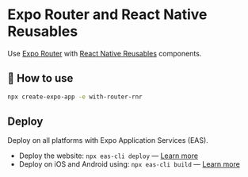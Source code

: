 # Expo Router and React Native Reusables

Use [Expo Router](https://docs.expo.dev/router/introduction/) with [React Native Reusables](https://github.com/mrzachnugent/react-native-reusables/tree/main) components.

## 🚀 How to use

```sh
npx create-expo-app -e with-router-rnr
```

## Deploy

Deploy on all platforms with Expo Application Services (EAS).

- Deploy the website: `npx eas-cli deploy` — [Learn more](https://docs.expo.dev/eas/hosting/get-started/)
- Deploy on iOS and Android using: `npx eas-cli build` — [Learn more](https://expo.dev/eas)
